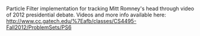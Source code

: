 Particle Filter implementation for tracking Mitt Romney's head through video of 2012
presidential debate.  Videos and more info available here:
http://www.cc.gatech.edu/%7Eafb/classes/CS4495-Fall2012/ProblemSets/PS6
